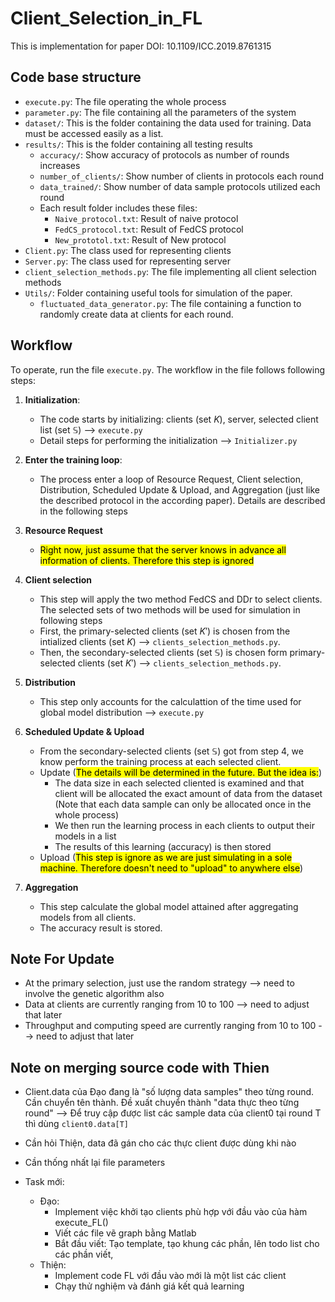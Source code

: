 # Client_Selection_in_FL
This is implementation for paper DOI: 10.1109/ICC.2019.8761315

## Code base structure


- `execute.py`: The file operating the whole process
- `parameter.py`: The file containing all the parameters of the system
- `dataset/`: This is the folder containing the data used for training. Data must be accessed easily as a list.
- `results/`: This is the folder containing all testing results
    - `accuracy/`: Show accuracy of protocols as number of rounds increases
    - `number_of_clients/`: Show number of clients in protocols each round
    - `data_trained/`: Show number of data sample protocols utilized each round
    - Each result folder includes these files: 
        - `Naive_protocol.txt`: Result of naive protocol
        - `FedCS_protocol.txt`: Result of FedCS protocol
        - `New_prototol.txt`: Result of New protocol
- `Client.py`: The class used for representing clients
- `Server.py`: The class used for representing server
- `client_selection_methods.py`: The file implementing all client selection methods
- `Utils/`: Folder containing useful tools for simulation of the paper.
    - `fluctuated_data_generator.py`: The file containing a function to randomly create data at clients for each round. 

## Workflow

To operate, run the file `execute.py`. The workflow in the file follows following steps:

1. **Initialization**: 
    - The code starts by initializing: clients (set $K$), server, selected client list (set $\mathbb{S}$) --> `execute.py` 
    - Detail steps for performing the initialization --> `Initializer.py`
  
2. **Enter the training loop**:
    - The process enter a loop of Resource Request, Client selection, Distribution, Scheduled Update & Upload, and Aggregation (just like the described protocol in the according paper). Details are described in the following steps

3. **Resource Request** 
    - <mark>Right now, just assume that the server knows in advance all information of clients. Therefore this step is ignored</mark>


4. **Client selection**
    - This step will apply the two method FedCS and DDr to select clients. The selected sets of two methods will be used for simulation in following steps
    - First, the primary-selected clients (set $K'$) is chosen from the intialized clients (set $K$) --> `clients_selection_methods.py`.
    - Then, the secondary-selected clients (set $\mathbb{S}$) is chosen form primary-selected clients (set $K'$) --> `clients_selection_methods.py`.

5. **Distribution**
    - This step only accounts for the calculattion of the time used for global model distribution --> `execute.py`

6. **Scheduled Update & Upload** 
    - From the secondary-selected clients (set $\mathbb{S}$) got from step 4, we know perform the training process at each selected client.
    - Update (<mark>The details will be determined in the future. But the idea is:</mark>)
        - The data size in each selected cliented is examined and that client will be allocated the exact amount of data from the dataset (Note that each data sample can only be allocated once in the whole process)
        - We then run the learning process in each clients to output their models in a list
        - The results of this learning (accuracy) is then stored
    - Upload (<mark>This step is ignore as we are just simulating in a sole machine. Therefore doesn't need to "upload" to anywhere else</mark>)

7. **Aggregation**
    - This step calculate the global model attained after aggregating models from all clients.
    - The accuracy result is stored.


## Note For Update
- At the primary selection, just use the random strategy --> need to involve the genetic algorithm also
- Data at clients are currently ranging from 10 to 100 --> need to adjust that later
- Throughput and computing speed are currently ranging from 10 to 100 --> need to adjust that later

## Note on merging source code with Thien
- Client.data của Đạo đang là "số lượng data samples" theo từng round. Cần chuyển tên thành. Đề xuất chuyển thành "data thực theo từng round"
--> Để truy cập được list các sample data của client0 tại round T thì dùng `client0.data[T]`

- Cần hỏi Thiện, data đã gán cho các thực client được dùng khi nào

- Cần thống nhất lại file parameters

- Task mới:
    - Đạo: 
        - Implement việc khởi tạo clients phù hợp với đầu vào của hàm execute_FL()
        - Viết các file vẽ graph bằng Matlab
        - Bắt đầu viết: Tạo template, tạo khung các phần, lên todo list cho các phần viết, 
    - Thiện: 
        - Implement code FL với đầu vào mới là một list các client
        - Chạy thử nghiệm và đánh giá kết quả learning